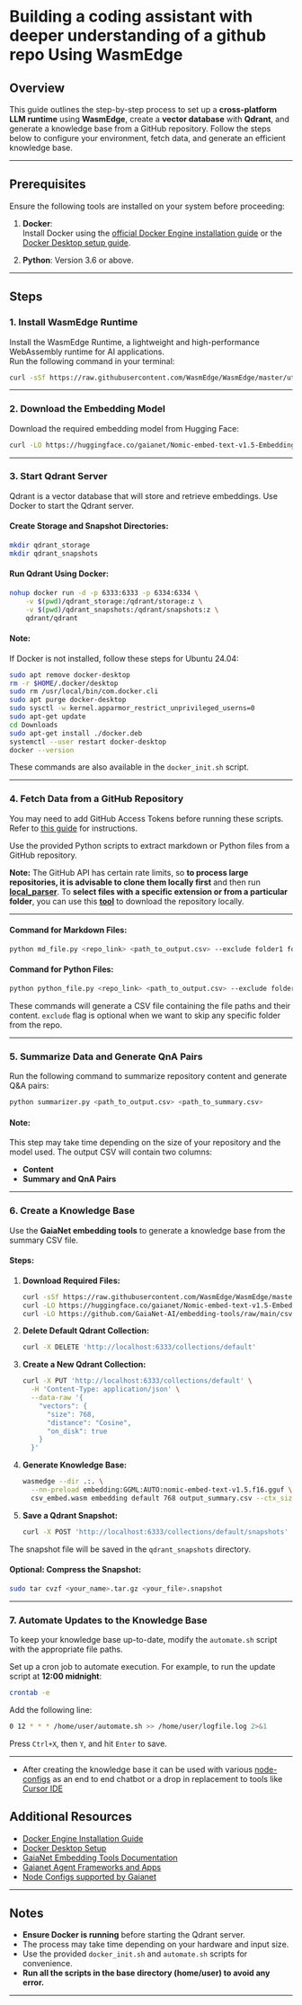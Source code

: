 # Building a coding assistant with deeper understanding of a github repo Using WasmEdge

## Overview

This guide outlines the step-by-step process to set up a **cross-platform LLM runtime** using **WasmEdge**, create a **vector database** with **Qdrant**, and generate a knowledge base from a GitHub repository. Follow the steps below to configure your environment, fetch data, and generate an efficient knowledge base.

---

## Prerequisites

Ensure the following tools are installed on your system before proceeding:

1. **Docker**:  
   Install Docker using the [official Docker Engine installation guide](https://docs.docker.com/engine/install/ubuntu/) or the [Docker Desktop setup guide](https://docs.docker.com/desktop/setup/install/linux/).

2. **Python**: Version 3.6 or above.

---

## Steps

### **1. Install WasmEdge Runtime**
Install the WasmEdge Runtime, a lightweight and high-performance WebAssembly runtime for AI applications.  
Run the following command in your terminal:
```bash
curl -sSf https://raw.githubusercontent.com/WasmEdge/WasmEdge/master/utils/install_v2.sh | bash -s
```

---

### **2. Download the Embedding Model**
Download the required embedding model from Hugging Face:
```bash
curl -LO https://huggingface.co/gaianet/Nomic-embed-text-v1.5-Embedding-GGUF/resolve/main/nomic-embed-t
```

---

### **3. Start Qdrant Server**
Qdrant is a vector database that will store and retrieve embeddings. Use Docker to start the Qdrant server.

#### Create Storage and Snapshot Directories:
```bash
mkdir qdrant_storage
mkdir qdrant_snapshots
```

#### Run Qdrant Using Docker:
```bash
nohup docker run -d -p 6333:6333 -p 6334:6334 \
    -v $(pwd)/qdrant_storage:/qdrant/storage:z \
    -v $(pwd)/qdrant_snapshots:/qdrant/snapshots:z \
    qdrant/qdrant
```

#### **Note**:  
If Docker is not installed, follow these steps for Ubuntu 24.04:  
```bash
sudo apt remove docker-desktop
rm -r $HOME/.docker/desktop
sudo rm /usr/local/bin/com.docker.cli
sudo apt purge docker-desktop
sudo sysctl -w kernel.apparmor_restrict_unprivileged_userns=0
sudo apt-get update
cd Downloads
sudo apt-get install ./docker.deb
systemctl --user restart docker-desktop
docker --version
```

These commands are also available in the `docker_init.sh` script.

---

### **4. Fetch Data from a GitHub Repository**
You may need to add GitHub Access Tokens before running these scripts. Refer to [this guide](github_access_token.md) for instructions.

Use the provided Python scripts to extract markdown or Python files from a GitHub repository.  


**Note:** The GitHub API has certain rate limits, so **to process large repositories, it is advisable to clone them locally first** and then run [**local_parser**](local_parser.py). To **select files with a specific extension or from a particular folder**, you can use this [**tool**](https://github.com/abinthomasonline/repo2txt) to download the repository locally.

---

#### Command for Markdown Files:
```bash
python md_file.py <repo_link> <path_to_output.csv> --exclude folder1 folder2 
```

#### Command for Python Files:
```bash
python python_file.py <repo_link> <path_to_output.csv> --exclude folder1 folder2 
```

These commands will generate a CSV file containing the file paths and their content.
```exclude``` flag is optional when we want to skip any specific folder from the repo.

---

### **5. Summarize Data and Generate QnA Pairs**
Run the following command to summarize repository content and generate Q&A pairs:
```bash
python summarizer.py <path_to_output.csv> <path_to_summary.csv>
```

#### **Note**:  
This step may take time depending on the size of your repository and the model used. The output CSV will contain two columns:  
- **Content**  
- **Summary and QnA Pairs**

---

### **6. Create a Knowledge Base**
Use the **GaiaNet embedding tools** to generate a knowledge base from the summary CSV file.

#### Steps:
1. **Download Required Files:**
   ```bash
   curl -sSf https://raw.githubusercontent.com/WasmEdge/WasmEdge/master/utils/install_v2.sh | bash -s
   curl -LO https://huggingface.co/gaianet/Nomic-embed-text-v1.5-Embedding-GGUF/resolve/main/nomic-embed-text-v1.5.f16.gguf
   curl -LO https://github.com/GaiaNet-AI/embedding-tools/raw/main/csv_embed/csv_embed.wasm
   ```

2. **Delete Default Qdrant Collection:**
   ```bash
   curl -X DELETE 'http://localhost:6333/collections/default'
   ```

3. **Create a New Qdrant Collection:**
   ```bash
   curl -X PUT 'http://localhost:6333/collections/default' \
     -H 'Content-Type: application/json' \
     --data-raw '{
       "vectors": {
         "size": 768,
         "distance": "Cosine",
         "on_disk": true
       }
     }'
   ```

4. **Generate Knowledge Base:**
   ```bash
   wasmedge --dir .:. \
     --nn-preload embedding:GGML:AUTO:nomic-embed-text-v1.5.f16.gguf \
     csv_embed.wasm embedding default 768 output_summary.csv --ctx_size 8192
   ```

5. **Save a Qdrant Snapshot:**
   ```bash
   curl -X POST 'http://localhost:6333/collections/default/snapshots'
   ```

The snapshot file will be saved in the `qdrant_snapshots` directory.

#### **Optional**: Compress the Snapshot:
```bash
sudo tar cvzf <your_name>.tar.gz <your_file>.snapshot
```

---

### **7. Automate Updates to the Knowledge Base**
To keep your knowledge base up-to-date, modify the `automate.sh` script with the appropriate file paths.  

Set up a cron job to automate execution. For example, to run the update script at **12:00 midnight**:
```bash
crontab -e
```

Add the following line:
```bash
0 12 * * * /home/user/automate.sh >> /home/user/logfile.log 2>&1
```

Press `Ctrl+X`, then `Y`, and hit `Enter` to save.

---

- After creating the knowledge base it can be used with various [node-configs](https://docs.gaianet.ai/node-guide/customize) as an end to end chatbot or a drop in replacement to tools like [Cursor IDE](https://docs.gaianet.ai/user-guide/apps/cursor)

## Additional Resources

- [Docker Engine Installation Guide](https://docs.docker.com/engine/install/ubuntu/)  
- [Docker Desktop Setup](https://docs.docker.com/desktop/setup/install/linux/)  
- [GaiaNet Embedding Tools Documentation](https://docs.gaianet.ai/creator-guide/knowledge/csv)  
- [Gaianet Agent Frameworks and Apps](https://docs.gaianet.ai/category/agent-frameworks-and-apps)
- [Node Configs supported by Gaianet](https://github.com/GaiaNet-AI/node-configs)  
---

## Notes

- **Ensure Docker is running** before starting the Qdrant server.  
- The process may take time depending on your hardware and input size.  
- Use the provided `docker_init.sh` and `automate.sh` scripts for convenience.
- **Run all the scripts in the base directory (home/user) to avoid any error.**
--- 

